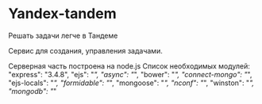 ﻿Yandex-tandem
=============

Решать задачи легче в Тандеме


Сервис для создания, управления задачами.


Серверная часть построена на node.js
Список необходимых модулей:
"express": "3.4.8",
"ejs": "*",
"async": "*",
"bower": "*",
"connect-mongo": "*",
"ejs-locals": "*",
"formidable": "*",
"mongoose": "*",
"nconf": "*",
"winston": "*",
"mongodb": "*"